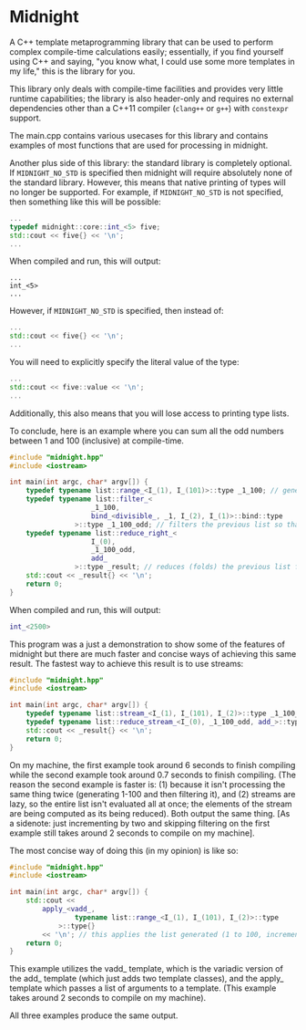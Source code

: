# Midnight

A C++ template metaprogramming library that can be used to perform complex compile-time calculations easily; essentially, if you find yourself using C++ and saying, "you know what, I could use some more templates in my life," this is the library for you.

This library only deals with compile-time facilities and provides very little runtime capabilities; the library is also header-only and requires no external dependencies other than a C++11 compiler (`clang++` or `g++`) with `constexpr` support.

The main.cpp contains various usecases for this library and contains examples of most functions that are used for processing in midnight.

Another plus side of this library: the standard library is completely optional. If `MIDNIGHT_NO_STD` is specified then midnight will require absolutely none of the standard library. However, this means that native printing of types will no longer be supported. For example, if `MIDNIGHT_NO_STD` is not specified, then something like this will be possible:

```c++
...
typedef midnight::core::int_<5> five;
std::cout << five{} << '\n';
...
```

When compiled and run, this will output:

```
...
int_<5>
...
```

However, if `MIDNIGHT_NO_STD` is specified, then instead of:

```c++
...
std::cout << five{} << '\n';
...
```

You will need to explicitly specify the literal value of the type:

```c++
...
std::cout << five::value << '\n';
...
```

Additionally, this also means that you will lose access to printing type lists.

To conclude, here is an example where you can sum all the odd numbers between 1 and 100 (inclusive) at compile-time.

```c++
#include "midnight.hpp"
#include <iostream>

int main(int argc, char* argv[]) {
	typedef typename list::range_<I_(1), I_(101)>::type _1_100; // generates a midnight::list::type_list_ of numbers 1 <= x < 101
	typedef typename list::filter_<
					_1_100,
					bind_<divisible_, _1, I_(2), I_(1)>::bind::type
				>::type _1_100_odd; // filters the previous list so that numbers that, when divided by 2, generate a remainder of 1 remain (i.e. odd numbers)
	typedef typename list::reduce_right_<
					I_(0),
					_1_100_odd,
					add_
				>::type _result; // reduces (folds) the previous list from left to right with a starting value of 0 (adds everything in the list)
	std::cout << _result{} << '\n';
	return 0;
}
```

When compiled and run, this will output:

```c++
int_<2500>
```

This program was a just a demonstration to show some of the features of midnight but there are much faster and concise ways of achieving this same result. The fastest way to achieve this result is to use streams:

```c++
#include "midnight.hpp"
#include <iostream>

int main(int argc, char* argv[]) {
	typedef typename list::stream_<I_(1), I_(101), I_(2)>::type _1_100_odd;
	typedef typename list::reduce_stream_<I_(0), _1_100_odd, add_>::type _result;
	std::cout << _result{} << '\n';
	return 0;
}
```
On my machine, the first example took around 6 seconds to finish compiling while the second example took around 0.7 seconds to finish compiling. (The reason the second example is faster is: (1) because it isn't processing the same thing twice (generating 1-100 and then filtering it), and (2) streams are lazy, so the entire list isn't evaluated all at once; the elements of the stream are being computed as its being reduced). Both output the same thing. [As a sidenote: just incrementing by two and skipping filtering on the first example still takes around 2 seconds to compile on my machine].

The most concise way of doing this (in my opinion) is like so:

```c++
#include "midnight.hpp"
#include <iostream>

int main(int argc, char* argv[]) {
	std::cout <<
		apply_<vadd_,
				typename list::range_<I_(1), I_(101), I_(2)>::type
			>::type{}
		<< '\n'; // this applies the list generated (1 to 100, incrementing by 2) to the vadd_ template
	return 0;
}
```

This example utilizes the vadd\_ template, which is the variadic version of the add\_ template (which just adds two template classes), and the apply\_ template which passes a list of arguments to a template. (This example takes around 2 seconds to compile on my machine).

All three examples produce the same output.
